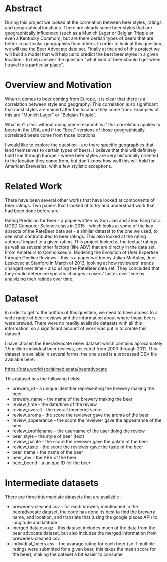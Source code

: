 # Abstract
During this project we looked at the correlation between beer styles, ratings and geographical locations. There are clearly some beer styles that are geographically influenced (such as a Munich Lager or Belgian Tripple or even a Kentucky Common), but are there certian types of beers that are better in particular geographies than others. In order to look at this question, we will use the Beer Advocate data set. Finally at the end of this project we will build a model that will help us to predict the best beer styles in a given location - to help answer the question "what kind of beer should I get when I travel to a particular place".

# Overview and Motivation
When it comes to beer coming from Europe, it is clear that there is a correlation between style and geography. This correlation is so significant that most styles are named after the location they come from. Examples of this are "Munich Lager" or "Belgian Tripple".

What isn't clear without doing some research is if this correlation applies to beers in the USA, and if the "best" versions of those geographically correlated beers come from those locations.

I would like to explore the question - are there specific geographies that lend themselves to certain types of beers. I believe that this will definitely hold true through Europe - where beer styles are very historically oriented to the location they come from, but don't know how well this will hold for American Breweries, with a few stylistic exceptions.

# Related Work
There have been several other works that have looked at components of beer ratings. Two papers that I looked at to try and understnad work that had been done before are:

Rating Predicion for Beer - a paper written by Xun Jiao and Zhou Fang for a UCSD Computer Science class in 2015 - which looks at some of the key apsects of the RateBeer data set - a similar dataset to the one we used, to see what controtibuted to beer ratings. This also looked at the rating authors' impact to a given rating. This project looked at the textual ratings as well as several other factors (like ABV) that are directly in the data set.
From Amateurs to Connoisseurs: Modeling the Evolution of User Expertise through Oneline Reviews - this is a paper written by Julian McAuley, Jure Leskovec at Stanford in March of 2013, looking at how reviewers' trends changed over time - also using the RateBeer data set. They concluded that they could determine speicfic changes in users' tastes over time by analyizing their ratings over time.
# Dataset
In order to get to the bottom of this question, we need to have access to a wide range of beer reviews and the information about where those beers were brewed. There were no readily available datasets with all this information, so a significant amount of work was put in to create this dataset.

I have chosen the BeerAdvocate reiew dataset which contains aproxamately 1.5 million individual beer reviews, collected from 2000 through 2011. This dataset is available in several forms, the one used is a processed CSV file available here:

https://data.world/socialmediadata/beeradvocate

This dataset has the following fields:

* brewery_id - a unique identifier representing the brewery making the beer
* brewery_name - the name of the brewery making the beer
* review_time - the date/time of the review
* review_overall - the overall (numeric) score
* review_aroma - the score the reviewer gave the aroma of the beer
* review_appearance - the score the reviewer gave the appearance of the beer
* review_profilename - the username of the user doing the review
* beer_style - the style of beer (text)
* review_palate - the score the reviewer gave the palate of the beer
* review_taste - the score the reviewer gave the taste of the beer
* beer_name - the name of the beer
* beer_abv - the ABV of the beer
* beer_beerid - a unique ID for the beer

# Intermediate datasets

There are three intermediate datasets that are available - 

* breweries-cleaned.csv - for each brewery mentiouned in the beeradvocate dataset, the code has done its best to find the brewery name, and location, and translate that (using the google places API) to longitude and latitude
* merged.data.csv.gz - this dataset includes much of the data from the beer advocate dataset, but also includes the merged information from breweries-cleaned.csv
* individual_beers.csv - the avarage rating for each beer (so if multiple ratings were submitted for a given beer, this takes the mean score for the beer), making the dataset a bit easier to consume
